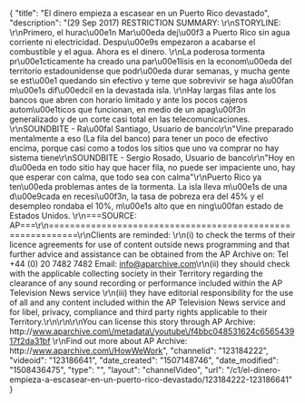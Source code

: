 {
    "title": "El dinero empieza a escasear en un Puerto Rico devastado",
    "description": "(29 Sep 2017) RESTRICTION SUMMARY: \r\nSTORYLINE: \r\nPrimero, el hurac\u00e1n Mar\u00eda dej\u00f3 a Puerto Rico sin agua corriente ni electricidad. Despu\u00e9s empezaron a acabarse el combustible y el agua. Ahora es el dinero. \r\nLa poderosa tormenta pr\u00e1cticamente ha creado una par\u00e1lisis en la econom\u00eda del territorio estadounidense que podr\u00eda durar semanas, y mucha gente se est\u00e1 quedando sin efectivo y teme que sobrevivir se haga a\u00fan m\u00e1s dif\u00edcil en la devastada isla. \r\nHay largas filas ante los bancos que abren con horario limitado y ante los pocos cajeros autom\u00e1ticos que funcionan, en medio de un apag\u00f3n generalizado y de un corte casi total en las telecomunicaciones. \r\nSOUNDBITE - Ra\u00fal Santiago, Usuario de banco\r\n\"Vine preparado mentalmente a eso (La fila del banco) para tener un poco de efectivo encima, porque casi como  a todos los sitios que uno va comprar no hay sistema tiene\r\nSOUNDBITE - Sergio Rosado, Usuario de banco\r\n\"Hoy en d\u00eda en todo sitio hay que hacer fila, no puede ser impaciente uno, hay que esperar con calma, que todo sea con calma\"\r\nPuerto Rico ya ten\u00eda problemas antes de la tormenta. La isla lleva m\u00e1s de una d\u00e9cada en recesi\u00f3n, la tasa de pobreza era del 45% y el desempleo rondaba el 10%, m\u00e1s alto que en ning\u00fan estado de Estados Unidos. \r\n===SOURCE: AP===\r\n===========================================================\r\nClients are reminded: \r\n(i) to check the terms of their licence agreements for use of content outside news programming and that further advice and assistance can be obtained from the AP Archive on: Tel +44 (0) 20 7482 7482 Email: info@aparchive.com\r\n(ii) they should check with the applicable collecting society in their Territory regarding the clearance of any sound recording or performance included within the AP Television News service \r\n(iii) they have editorial responsibility for the use of all and any content included within the AP Television News service and for libel, privacy, compliance and third party rights applicable to their Territory.\r\n\r\n\r\nYou can license this story through AP Archive: http:\/\/www.aparchive.com\/metadata\/youtube\/f4bbc048531624c656543917f2da31bf \r\nFind out more about AP Archive: http:\/\/www.aparchive.com\/HowWeWork",
    "channelid": "123184222",
    "videoid": "123186641",
    "date_created": "1507148746",
    "date_modified": "1508436475",
    "type": "",
    "layout": "channelVideo",
    "url": "\/c1\/el-dinero-empieza-a-escasear-en-un-puerto-rico-devastado\/123184222-123186641"
}